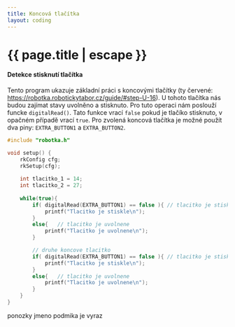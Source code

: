 ```yaml
---
title: Koncová tlačítka
layout: coding
---
```


# {{ page.title | escape }}

#### Detekce stisknutí tlačítka
Tento program ukazuje základní práci s koncovými tlačítky (ty červené: https://robotka.robotickytabor.cz/guide/#step-U-16). U tohoto tlačítka nás budou zajímat stavy uvolněno a stisknuto. Pro tuto operaci nám poslouží funcke `digitalRead()`. Tato funkce vrací `false` pokud je tlačíko stisknuto, v opačném případě vrací `true`. Pro zvolená koncová tlačítka je možné použít dva piny: `EXTRA_BUTTON1` a `EXTRA_BUTTON2`.

```cpp
#include "robotka.h"

void setup() {
    rkConfig cfg;
    rkSetup(cfg);
    
    int tlacitko_1 = 14;
    int tlacitko_2 = 27;
    
    while(true){
        if( digitalRead(EXTRA_BUTTON1) == false ){ // tlacitko je stiskle
            printf("Tlacitko je stiskle\n");
        }
        else{   // tlacitko je uvolnene
            printf("Tlacitko je uvolnene\n");
        }

        // druhe koncove tlacitko
        if( digitalRead(EXTRA_BUTTON1) == false ){ // tlacitko je stiskle
            printf("Tlacitko je stiskle\n");
        }
        else{   // tlacitko je uvolnene
            printf("Tlacitko je uvolnene\n");
        }
    }   
}
```

ponozky jmeno
podmika je vyraz